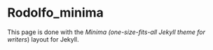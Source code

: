 # Rodolfo_minima

This page is done with the *Minima (one-size-fits-all Jekyll theme for writers*) layout for Jekyll. 

